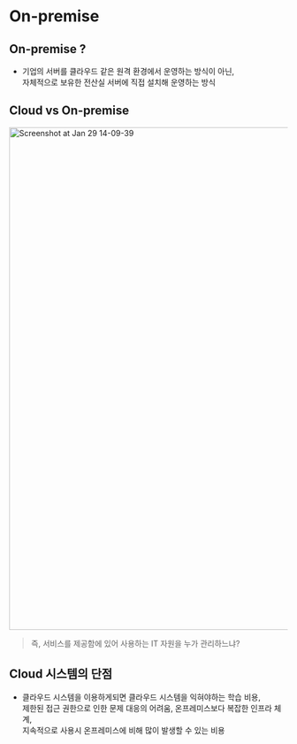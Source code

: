 # On-premise

## On-premise ?
* 기업의 서버를 클라우드 같은 원격 환경에서 운영하는 방식이 아닌, <br>
  자체적으로 보유한 전산실 서버에 직접 설치해 운영하는 방식


## Cloud vs On-premise
<img width="909" alt="Screenshot at Jan 29 14-09-39" src="https://user-images.githubusercontent.com/80312713/151648335-dbb632a2-93d9-4be9-bcb4-ce3e79108186.png">

> 즉, 서비스를 제공함에 있어 사용하는 IT 자원을 누가 관리하느냐?

## Cloud 시스템의 단점
* 클라우드 시스템을 이용하게되면 클라우드 시스템을 익혀야하는 학습 비용,<br>
  제한된 접근 권한으로 인한 문제 대응의 어려움, 온프레미스보다 복잡한 인프라 체계,<br>
  지속적으로 사용시 온프레미스에 비해 많이 발생할 수 있는 비용
